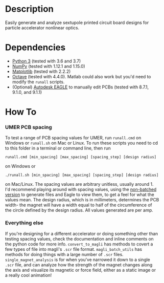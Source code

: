 # Description

Easily generate and analyze sextupole printed circuit board designs for particle accelerator nonlinear optics.

# Dependencies

- [Python 3](https://www.python.org/downloads/) (tested with 3.6 and 3.7)
- [NumPy](https://pypi.org/project/numpy/) (tested with 1.12.1 and 1.15.0)
- [Matplotlib](https://matplotlib.org/users/installing.html) (tested with 2.2.2)
- [Octave](https://www.gnu.org/software/octave/download.html) (tested with 4.4.0). Matlab could also work but you'd need
to modify the `runall` scripts.
- (Optional) [Autodesk EAGLE](https://www.autodesk.com/products/eagle/free-download) to manually
edit PCBs (tested with 8.7.1, 9.1.0, and 9.1.1)


# How To
### UMER PCB spacing
To test a range of PCB spacing values for UMER, run `runall.cmd` on Windows or `runall.sh` on Mac or Linux.
To run these scripts you need to cd to this folder in a terminal or command line, then run
```
runall.cmd [min_spacing] [max_spacing] [spacing_step] [design radius]
```
on Windows or
```
./runall.sh [min_spacing] [max_spacing] [spacing_step] [design radius]
```
on Mac/Linux. The spacing values are arbitrary unitless, usually around 1. I'd recommend playing around with spacing
values, using the [non-batched version](../../..) to generate files and Eagle to view them, to get a feel for what the 
values mean. The design radius, which is in millimeters, determines the PCB width- the magnet will have a width equal
to half of the circumference of the circle defined by the design radius. All values generated are per amp.
### Everything else
If you're designing for a different accelerator or doing something other than testing spacing values, check the
documentation and inline comments on the python code for more info. `convert_to_magli` has methods to covert a few
types of file into magli's `.scr` file format. `magli_batch_utils` has methods for doing things with a large number
of `.scr` files. `single_magnet_analysis` is for when you've narrowed it down to a single `.scr` file, and can analyze
how the strength of the magnet changes along the axis and visualize its magnetic or force field, either as a static
image or a really cool animation!
